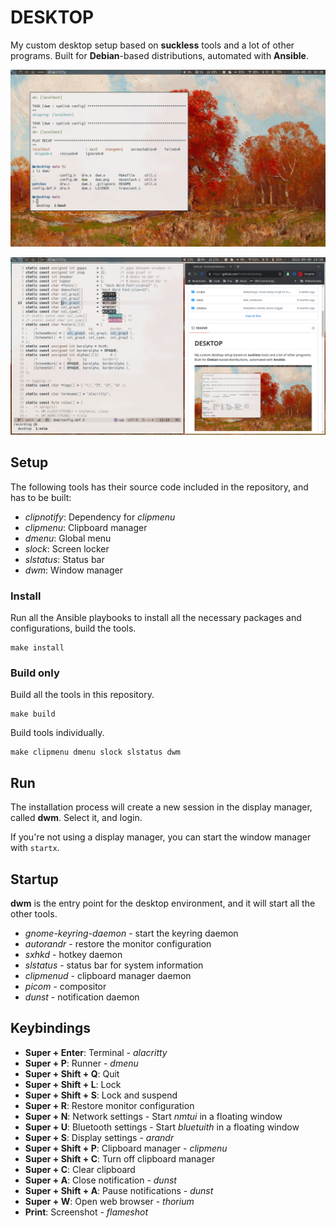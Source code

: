 # DESKTOP

My custom desktop setup based on **suckless** tools and a lot of other programs. Built for **Debian**-based distributions, automated with **Ansible**.

![Desktop screenshot](assets/screenshot_1.png)

![Desktop screenshot](assets/screenshot_2.png)

## Setup

The following tools has their source code included in the repository, and has to be built:

- _clipnotify_: Dependency for _clipmenu_
- _clipmenu_: Clipboard manager
- _dmenu_: Global menu
- _slock_: Screen locker
- _slstatus_: Status bar
- _dwm_: Window manager

### Install

Run all the Ansible playbooks to install all the necessary packages and configurations, build the tools.

```shell
make install
```

### Build only

Build all the tools in this repository.

```shell
make build
```

Build tools individually.

```shell
make clipmenu dmenu slock slstatus dwm
```

## Run

The installation process will create a new session in the display manager, called **dwm**. Select it, and login.

If you're not using a display manager, you can start the window manager with `startx`.

## Startup

**dwm** is the entry point for the desktop environment, and it will start all the other tools.

- _gnome-keyring-daemon_ - start the keyring daemon
- _autorandr_ - restore the monitor configuration
- _sxhkd_ - hotkey daemon
- _slstatus_ - status bar for system information
- _clipmenud_ - clipboard manager daemon
- _picom_ - compositor
- _dunst_ - notification daemon

## Keybindings

- **Super + Enter**: Terminal - _alacritty_
- **Super + P**: Runner - _dmenu_
- **Super + Shift + Q**: Quit
- **Super + Shift + L**: Lock
- **Super + Shift + S**: Lock and suspend
- **Super + R**: Restore monitor configuration
- **Super + N**: Network settings - Start _nmtui_ in a floating window
- **Super + U**: Bluetooth settings - Start _bluetuith_ in a floating window
- **Super + S**: Display settings - _arandr_
- **Super + Shift + P**: Clipboard manager - _clipmenu_
- **Super + Shift + C**: Turn off clipboard manager
- **Super + C**: Clear clipboard
- **Super + A**: Close notification - _dunst_
- **Super + Shift + A**: Pause notifications - _dunst_
- **Super + W**: Open web browser - _thorium_
- **Print**: Screenshot - _flameshot_
